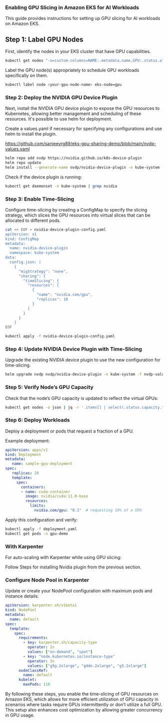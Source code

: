 ### Enabling GPU Slicing in Amazon EKS for AI Workloads
This guide provides instructions for setting up GPU slicing for AI workloads on Amazon EKS.

## Step 1: Label GPU Nodes

First, identify the nodes in your EKS cluster that have GPU capabilities.

```bash
kubectl get nodes "-o=custom-columns=NAME:.metadata.name,GPU:.status.allocatable.nvidia\.com/gpu"
```

Label the GPU node(s) appropriately to schedule GPU workloads specifically on them.

```bash
kubectl label node <your-gpu-node-name> eks-node=gpu
```

### Step 2: Deploy the NVIDIA GPU Device Plugin
Next, install the NVIDIA GPU device plugin to expose the GPU resources to Kubernetes, allowing better management and scheduling of these resources. It's possible to use helm for deployment.

Create a values.yaml if necessary for specifying any configurations and use helm to install the plugin.

https://github.com/sanjeevrg89/eks-gpu-sharing-demo/blob/main/nvdp-values.yaml

```bash
helm repo add nvdp https://nvidia.github.io/k8s-device-plugin
helm repo update
helm install --generate-name nvdp/nvidia-device-plugin -n kube-system -f nvdp-values.yaml
```

Check if the device plugin is running:

```bash
kubectl get daemonset -n kube-system | grep nvidia
```

### Step 3: Enable Time-Slicing

Configure time-slicing by creating a ConfigMap to specify the slicing strategy, which slices the GPU resources into virtual slices that can be allocated to different pods.

```bash
cat << EOF > nvidia-device-plugin-config.yaml
apiVersion: v1
kind: ConfigMap
metadata:
  name: nvidia-device-plugin
  namespace: kube-system
data: 
  config.json: |  
    {
      "migStrategy": "none",
      "sharing": {
        "timeSlicing": {
          "resources": [
            {
              "name": "nvidia.com/gpu",
              "replicas": 10
            }
          ]
        }
      }
    }
EOF

kubectl apply -f nvidia-device-plugin-config.yaml
```
### Step 4: Update NVIDIA Device Plugin with Time-Slicing

Upgrade the existing NVIDIA device plugin to use the new configuration for time-slicing.

```bash
helm upgrade nvdp nvdp/nvidia-device-plugin -n kube-system -f nvdp-values.yaml --set config.name=nvidia-device-plugin --reuse-values --force
```

### Step 5: Verify Node’s GPU Capacity
Check that the node’s GPU capacity is updated to reflect the virtual GPUs:

```bash
kubectl get nodes -o json | jq -r '.items[] | select(.status.capacity."nvidia.com/gpu" != null) | {name: .metadata.name, capacity: .status.capacity}'
```

### Step 6: Deploy Workloads
Deploy a deployment or pods that request a fraction of a GPU.

Example deployment:

```yaml
apiVersion: apps/v1
kind: Deployment
metadata:
   name: sample-gpu-deployment
spec:
   replicas: 20
   template:
     spec:
       containers:
       - name: cuda-container
         image: nvidia/cuda:11.0-base
         resources:
           limits:
             nvidia.com/gpu: "0.1"  # requesting 10% of a GPU
```
            
Apply this configuration and verify:

```bash
kubectl apply -f deployment.yaml
kubectl get pods -n gpu-demo
```

### With Karpenter
For auto-scaling with Karpenter while using GPU slicing:

Follow Steps for installing Nvidia plugin from the previous section.

### Configure Node Pool in Karpenter
Update or create your NodePool configuration with maximum pods and instance details:

```yaml
apiVersion: karpenter.sh/v1beta1
kind: NodePool
metadata:
  name: default
spec:
  template:
    spec:
      requirements:
        - key: karpenter.sh/capacity-type
          operator: In
          values: ["on-demand", "spot"]
        - key: "node.kubernetes.io/instance-type"
          operator: In
          values: ["g5g.2xlarge", "g4dn.2xlarge", "g5.2xlarge"]
      nodeClassRef:
        name: default
      kubelet:
        maxPods: 110
```


By following these steps, you enable the time-slicing of GPU resources on Amazon EKS, which allows for more efficient utilization of GPU capacity in scenarios where tasks require GPUs intermittently or don’t utilize a full GPU. This setup also enhances cost optimization by allowing greater concurrency in GPU usage.